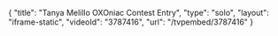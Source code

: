 {
    "title": "Tanya Melillo OXOniac Contest Entry",
    "type": "solo",
    "layout": "iframe-static",
    "videoId": "3787416",
    "url": "\/tvpembed\/3787416"
}